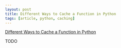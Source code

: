 ```yaml
---
layout: post
title: Different Ways to Cache a Function in Python
tags: [article, python, caching]
---
```


[Different Ways to Cache a Function in Python](https://www.kaggle.com/abhishek/3-different-ways-to-cache-a-function-in-python)



<!--more-->

TODO